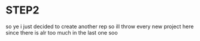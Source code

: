 # STEP2
so ye i just decided to create another rep so ill throw every new project here since there is alr too much in the last one soo 
